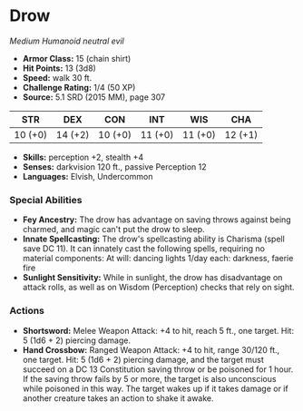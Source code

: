 # Drow

*Medium* *Humanoid* *neutral evil*

- **Armor Class:** 15 (chain shirt)
- **Hit Points:** 13 (3d8)
- **Speed:** walk 30 ft.
- **Challenge Rating:** 1/4 (50 XP)
- **Source:** 5.1 SRD (2015 MM), page 307

| STR | DEX | CON | INT | WIS | CHA |
| --- | --- | --- | --- | --- | --- |
| 10 (+0) | 14 (+2) | 10 (+0) | 11 (+0) | 11 (+0) | 12 (+1) |

- **Skills:** perception +2, stealth +4
- **Senses:** darkvision 120 ft., passive Perception 12
- **Languages:** Elvish, Undercommon

### Special Abilities

- **Fey Ancestry:** The drow has advantage on saving throws against being charmed, and magic can't put the drow to sleep.
- **Innate Spellcasting:** The drow's spellcasting ability is Charisma (spell save DC 11). It can innately cast the following spells, requiring no material components:
At will: dancing lights
1/day each: darkness, faerie fire
- **Sunlight Sensitivity:** While in sunlight, the drow has disadvantage on attack rolls, as well as on Wisdom (Perception) checks that rely on sight.

### Actions

- **Shortsword:** Melee Weapon Attack: +4 to hit, reach 5 ft., one target. Hit: 5 (1d6 + 2) piercing damage.
- **Hand Crossbow:** Ranged Weapon Attack: +4 to hit, range 30/120 ft., one target. Hit: 5 (1d6 + 2) piercing damage, and the target must succeed on a DC 13 Constitution saving throw or be poisoned for 1 hour. If the saving throw fails by 5 or more, the target is also unconscious while poisoned in this way. The target wakes up if it takes damage or if another creature takes an action to shake it awake.


